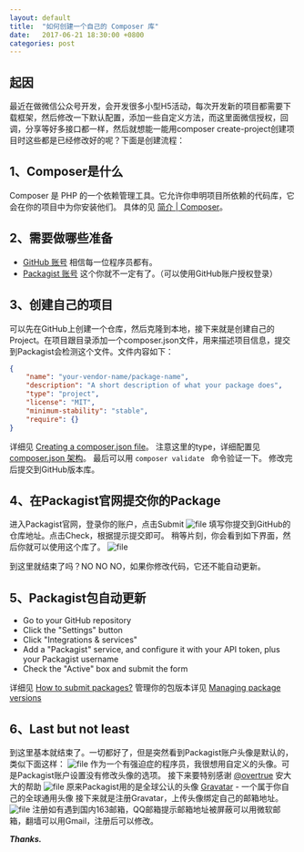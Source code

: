 ```yaml
---
layout: default
title:  "如何创建一个自己的 Composer 库"
date:   2017-06-21 18:30:00 +0800
categories: post
---
```


## 起因
最近在做微信公众号开发，会开发很多小型H5活动，每次开发新的项目都需要下载框架，然后修改一下默认配置，添加一些自定义方法，而这里面微信授权，回调，分享等好多接口都一样，然后就想能一能用composer create-project创建项目时这些都是已经修改好的呢？下面是创建流程：

## 1、Composer是什么
Composer 是 PHP 的一个依赖管理工具。它允许你申明项目所依赖的代码库，它会在你的项目中为你安装他们。
具体的见 [简介 | Composer](http://docs.phpcomposer.com/00-intro.html)。

## 2、需要做哪些准备
- [GitHub 账号](https://github.com)  相信每一位程序员都有。
- [Packagist 账号](https://packagist.org) 这个你就不一定有了。（可以使用GitHub账户授权登录）

## 3、创建自己的项目
可以先在GitHub上创建一个仓库，然后克隆到本地，接下来就是创建自己的Project。在项目跟目录添加一个composer.json文件，用来描述项目信息，提交到Packagist会检测这个文件。文件内容如下：
```json
{
    "name": "your-vendor-name/package-name",
    "description": "A short description of what your package does",
    "type": "project",
    "license": "MIT",
    "minimum-stability": "stable",
    "require": {}
}
```
详细见 [Creating a composer.json file](https://packagist.org/about)。
注意这里的type，详细配置见 [composer.json 架构](http://docs.phpcomposer.com/04-schema.html)。
最后可以用 `composer validate ` 命令验证一下。
修改完后提交到GitHub版本库。

## 4、在Packagist官网提交你的Package
进入Packagist官网，登录你的账户，点击Submit
![file](https://dn-phphub.qbox.me/uploads/images/201706/12/16817/kfvuAqxAmO.png)
填写你提交到GitHub的仓库地址。点击Check，根据提示提交即可。
稍等片刻，你会看到如下界面，然后你就可以使用这个库了。
![file](https://dn-phphub.qbox.me/uploads/images/201706/12/16817/qX9CGAj5O6.png)

到这里就结束了吗？NO NO NO，如果你修改代码，它还不能自动更新。

## 5、Packagist包自动更新
- Go to your GitHub repository
- Click the "Settings" button
- Click "Integrations & services"
- Add a "Packagist" service, and configure it with your API token, plus your Packagist username
- Check the "Active" box and submit the form

详细见 [How to submit packages?](https://packagist.org/about)
管理你的包版本详见 [Managing package versions](https://packagist.org/about)

## 6、Last but not least
到这里基本就结束了。一切都好了，但是突然看到Packagist账户头像是默认的，类似下面这样：
![file](https://dn-phphub.qbox.me/uploads/images/201706/12/16817/N4lPAVIHGH.png)
作为一个有强迫症的程序员，我很想用自定义的头像。可是Packagist账户设置没有修改头像的选项。
接下来要特别感谢 [@overtrue](https://github.com/overtrue) 安大大的帮助
![file](https://dn-phphub.qbox.me/uploads/images/201706/12/16817/30HiWa22KT.png)
原来Packagist用的是全球公认的头像
[Gravatar](http://cn.gravatar.com/) - 一个属于你自己的全球通用头像
接下来就是注册Gravatar，上传头像绑定自己的邮箱地址。
![file](https://dn-phphub.qbox.me/uploads/images/201706/12/16817/sHRQeRn23n.png)
注册如有遇到国内163邮箱，QQ邮箱提示邮箱地址被屏蔽可以用微软邮箱，翻墙可以用Gmail，注册后可以修改。

_**Thanks.**_